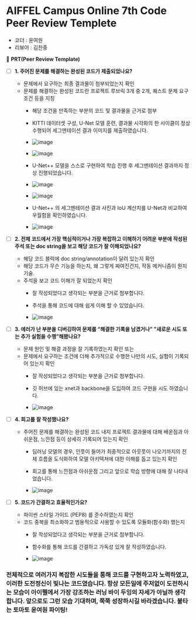 # AIFFEL Campus Online 7th Code Peer Review Templete

- 코더 : 윤여원
- 리뷰어 : 김찬중



🔑 **PRT(Peer Review Template)**

- [ ]  **1. 주어진 문제를 해결하는 완성된 코드가 제출되었나요?**
    - 문제에서 요구하는 최종 결과물이 첨부되었는지 확인
    - 문제를 해결하는 완성된 코드란 프로젝트 루브릭 3개 중 2개, 
    퀘스트 문제 요구조건 등을 지칭
        - 해당 조건을 만족하는 부분의 코드 및 결과물을 근거로 첨부
     
        - KITTI 데이터셋 구성, U-Net 모델 훈련, 결과물 시각화의 한 사이클이 정상 수행되어 세그멘테이션 결과 이미지를 제출하였습니다.
        - ![image](https://github.com/kcj4800/aiffel_quest_yw/assets/128466813/945ec756-f916-4ab9-9e55-8a4de8df692a)
        - ![image](https://github.com/kcj4800/aiffel_quest_yw/assets/128466813/058e903e-f3ec-4771-8d51-92524dc72089)

        - U-Net++ 모델을 스스로 구현하여 학습 진행 후 세그멘테이션 결과까지 정상 진행되었습니다.
        - ![image](https://github.com/kcj4800/aiffel_quest_yw/assets/128466813/41bb3eb5-580e-4b0f-bd51-3c937351dde9)
        - ![image](https://github.com/kcj4800/aiffel_quest_yw/assets/128466813/d9834595-fe39-4ab7-ab9d-51bd2f279af1)

        - U-Net++ 의 세그멘테이션 결과 사진과 IoU 계산치를 U-Net과 비교하여 우월함을 확인하였습니다.
        - ![image](https://github.com/kcj4800/aiffel_quest_yw/assets/128466813/136926d4-7851-4a18-a36a-901f5e52a8c2)

          
    
- [ ]  **2. 전체 코드에서 가장 핵심적이거나 가장 복잡하고 이해하기 어려운 부분에 작성된 
주석 또는 doc string을 보고 해당 코드가 잘 이해되었나요?**
    - 해당 코드 블럭에 doc string/annotation이 달려 있는지 확인
    - 해당 코드가 무슨 기능을 하는지, 왜 그렇게 짜여진건지, 작동 메커니즘이 뭔지 기술.
    - 주석을 보고 코드 이해가 잘 되었는지 확인
        - 잘 작성되었다고 생각되는 부분을 근거로 첨부합니다.
     
        - 주석을 통해 코드에 대해 쉽게 이해 할 수 있었습니다.
        - ![image](https://github.com/kcj4800/aiffel_quest_yw/assets/128466813/1f3c10c0-22ad-49d7-a84a-9780ee02d9e1)

        
- [ ]  **3. 에러가 난 부분을 디버깅하여 문제를 “해결한 기록을 남겼거나” 
”새로운 시도 또는 추가 실험을 수행”해봤나요?**
    - 문제 원인 및 해결 과정을 잘 기록하였는지 확인 또는
    - 문제에서 요구하는 조건에 더해 추가적으로 수행한 나만의 시도, 
    실험이 기록되어 있는지 확인
        - 잘 작성되었다고 생각되는 부분을 근거로 첨부합니다.
     
        - 깃 허브에 있는 xnet과 backbone을 도입하여 코드 구현을 시도 하였습니다.     
        - ![image](https://github.com/kcj4800/aiffel_quest_yw/assets/128466813/3109d0e1-6194-47c1-b5e8-794e1620e2d3)

        
- [ ]  **4. 회고를 잘 작성했나요?**
    - 주어진 문제를 해결하는 완성된 코드 내지 프로젝트 결과물에 대해
    배운점과 아쉬운점, 느낀점 등이 상세히 기록되어 있는지 확인
        - 딥러닝 모델의 경우,
        인풋이 들어가 최종적으로 아웃풋이 나오기까지의 전체 흐름을 도식화하여 
        모델 아키텍쳐에 대한 이해를 돕고 있는지 확인

        - 회고를 통해 느낀점과 아쉬운점 그리고 앞으로 학습 방향에 대해 잘 나타내었습니다.
        - ![image](https://github.com/kcj4800/aiffel_quest_yw/assets/128466813/02e3c4d5-7939-479a-91b1-7ddf2de99d46)



- [ ]  **5. 코드가 간결하고 효율적인가요?**
    - 파이썬 스타일 가이드 (PEP8) 를 준수하였는지 확인
    - 코드 중복을 최소화하고 범용적으로 사용할 수 있도록 모듈화(함수화) 했는지
        - 잘 작성되었다고 생각되는 부분을 근거로 첨부합니다.
     
        - 함수화를 통해 코드를 간결하고 가독성 있게 잘 작성하였습니다.
        - ![image](https://github.com/kcj4800/aiffel_quest_yw/assets/128466813/d7133cb6-e668-4a66-ab7b-ce814816ba47)

### 전체적으로 여러가지 복잡한 시도들을 통해 코드를 구현하고자 노력하였고, 이러한 도전정신이 빛나는 코드였습니다. 항상 모든일에 주저없이 도전하시는 모습이 아이펠에서 가장 강조하는 러닝 바이 두잉의 자세가 아닐까 생각합니다. 앞으로도 그런 모습 기대하며, 쭉쭉 성장하시길 바라겠습니다. 불타는 토마토 윤여원 파이팅!


